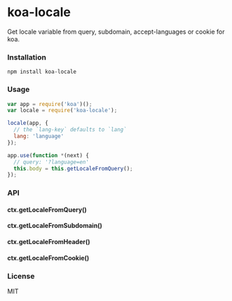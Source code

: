 # koa-locale

Get locale variable from query, subdomain, accept-languages or cookie for koa.

### Installation

```
npm install koa-locale
```

### Usage

```js
var app = require('koa')();
var locale = require('koa-locale');

locale(app, {
  // the `lang-key` defaults to `lang`
  lang: 'language'
});

app.use(function *(next) {
  // query: '?language=en'
  this.body = this.getLocaleFromQuery();
});
```

### API

#### ctx.getLocaleFromQuery()

#### ctx.getLocaleFromSubdomain()

#### ctx.getLocaleFromHeader()

#### ctx.getLocaleFromCookie()


### License

MIT
